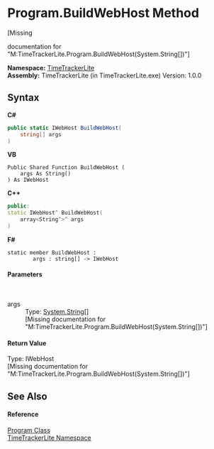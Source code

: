 # Program.BuildWebHost Method 
 

\[Missing <summary> documentation for "M:TimeTrackerLite.Program.BuildWebHost(System.String[])"\]

**Namespace:**&nbsp;<a href="8c0126d1-b10d-7d5a-9e92-4885dee37eb2">TimeTrackerLite</a><br />**Assembly:**&nbsp;TimeTrackerLite (in TimeTrackerLite.exe) Version: 1.0.0

## Syntax

**C#**<br />
``` C#
public static IWebHost BuildWebHost(
	string[] args
)
```

**VB**<br />
``` VB
Public Shared Function BuildWebHost ( 
	args As String()
) As IWebHost
```

**C++**<br />
``` C++
public:
static IWebHost^ BuildWebHost(
	array<String^>^ args
)
```

**F#**<br />
``` F#
static member BuildWebHost : 
        args : string[] -> IWebHost 

```


#### Parameters
&nbsp;<dl><dt>args</dt><dd>Type: <a href="http://msdn2.microsoft.com/en-us/library/s1wwdcbf" target="_blank">System.String</a>[]<br />\[Missing <param name="args"/> documentation for "M:TimeTrackerLite.Program.BuildWebHost(System.String[])"\]</dd></dl>

#### Return Value
Type: IWebHost<br />\[Missing <returns> documentation for "M:TimeTrackerLite.Program.BuildWebHost(System.String[])"\]

## See Also


#### Reference
<a href="cf419fe5-354c-d2ec-ddc8-0f86d01ad6f3">Program Class</a><br /><a href="8c0126d1-b10d-7d5a-9e92-4885dee37eb2">TimeTrackerLite Namespace</a><br />